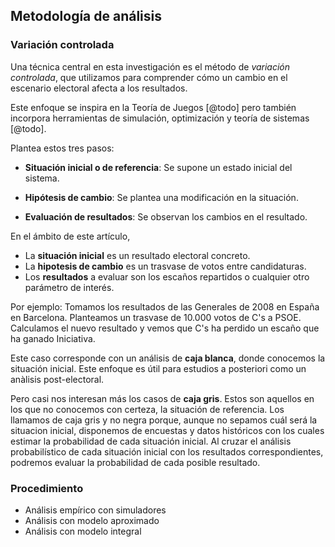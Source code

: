## Metodología de análisis

### Variación controlada

Una técnica central en esta investigación
es el método de _variación controlada_,
que utilizamos para comprender
cómo un cambio en el escenario electoral
afecta a los resultados.

Este enfoque se inspira en la Teoría de Juegos [@todo]
pero también incorpora herramientas de
simulación, optimización y teoría de sistemas [@todo].

Plantea estos tres pasos:

- **Situación inicial o de referencia**:
  Se supone un estado inicial del sistema.

- **Hipótesis de cambio**:
  Se plantea una modificación en la situación.

- **Evaluación de resultados**:
  Se observan los cambios en el resultado.

En el ámbito de este artículo,

- La **situación inicial** es un resultado electoral concreto.
- La **hipotesis de cambio** es un trasvase de votos entre candidaturas.
- Los **resultados** a evaluar son los escaños repartidos o cualquier otro parámetro de interés.

Por ejemplo:
Tomamos los resultados de las Generales de 2008 en España en Barcelona.
Planteamos un trasvase de 10.000 votos de C's a PSOE.
Calculamos el nuevo resultado
y vemos que C's ha perdido un escaño que ha ganado Iniciativa.

Este caso corresponde con un análisis de **caja blanca**,
donde conocemos la situación inicial.
Este enfoque es útil para estudios a posteriori como un anàlisis post-electoral.

Pero casi nos interesan más los casos de **caja gris**.
Estos son aquellos en los que no conocemos con certeza,
la situación de referencia.
Los llamamos de caja gris y no negra porque,
aunque no sepamos cuál será la situacion inicial,
disponemos de encuestas y datos históricos con los cuales
estimar la probabilidad de cada situación inicial.
Al cruzar el análisis probabilístico de cada situación inicial
con los resultados correspondientes,
podremos evaluar la probabilidad de cada posible resultado.


### Procedimiento

- Análisis empírico con simuladores
- Análisis con modelo aproximado
- Análisis con modelo integral


